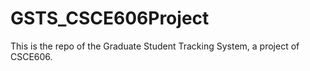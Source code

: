# GSTS_CSCE606Project
This is the repo of the Graduate Student Tracking System, a project of CSCE606.
